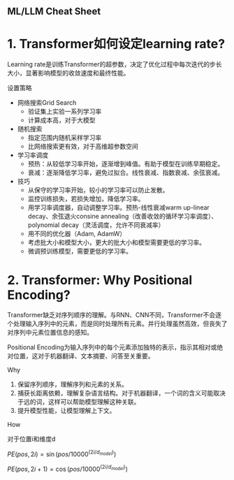 ML/LLM Cheat Sheet
---

# 1. Transformer如何设定learning rate?

Learning rate是训练Transformer的超参数，决定了优化过程中每次迭代的步长大小，显著影响模型的收敛速度和最终性能。

设置策略

- 网络搜索Grid Search
  -   验证集上实验一系列学习率
  -   计算成本高，对于大模型
- 随机搜索
  -   指定范围内随机采样学习率
  -   比网络搜索更有效，对于高维超参数空间
- 学习率调度
  -   预热：从较低学习率开始，逐渐增到峰值。有助于模型在训练早期稳定。
  -   衰减：逐渐降低学习率，避免过拟合。线性衰减、指数衰减、余弦衰减。
- 技巧
  -   从保守的学习率开始，较小的学习率可以防止发散。
  -   监控训练损失，若损失增加，降低学习率。
  -   用学习率调度器，自动调整学习率。预热-线性衰减warm up-linear decay、余弦退火consine annealing（改善收敛的循环学习率调度）、polynomial decay（灵活调度，允许不同衰减率）
  -   用不同的优化器（Adam, AdamW）
  -   考虑批大小和模型大小，更大的批大小和模型需要更低的学习率。
  -   微调预训练模型，需要更低的学习率。

# 2. Transformer: Why Positional Encoding?

Transformer缺乏对序列顺序的理解。与RNN、CNN不同，Transformer不会逐个处理输入序列中的元素，而是同时处理所有元素。并行处理虽然高效，但丧失了对序列中元素位置信息的感知。

Positional Encoding为输入序列中的每个元素添加独特的表示，指示其相对或绝对位置，这对于机器翻译、文本摘要、问答至关重要。

Why

1. 保留序列顺序，理解序列和元素的关系。
2. 捕获长距离依赖，理解复杂语言结构。对于机器翻译，一个词的含义可能取决于远的词，这样可以帮助模型理解这种关联。
3. 提升模型性能，让模型理解上下文。

How

对于位置i和维度d

$PE(pos, 2i) = \sin(pos / 10000^{(2i/d_{model})})$

$PE(pos, 2i + 1) = \cos(pos / 10000^{(2i/d_{model})})$




